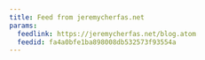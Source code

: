```yaml
---
title: Feed from jeremycherfas.net
params:
  feedlink: https://jeremycherfas.net/blog.atom
  feedid: fa4a0bfe1ba898008db532573f93554a
---
```

